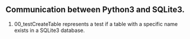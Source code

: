 <h2>Communication between Python3 and SQLite3.</h2>
<ol>
  <li>00_testCreateTable represents a test if a table with a specific name exists in a SQLite3 database.</li>
</ol>
